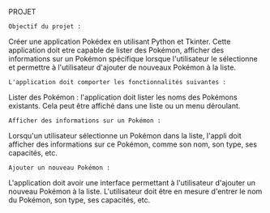 PROJET

    Objectif du projet :
Créer une application Pokédex en utilisant Python et Tkinter. Cette application doit etre capable de lister des Pokémon, afficher des informations sur un Pokémon spécifique lorsque l'utilisateur le sélectionne et permettre à l'utilisateur d'ajouter de nouveaux Pokémon à la liste.

    L'application doit comporter les fonctionnalités suivantes :
Lister des Pokémon : l'application doit lister les noms des Pokémons existants. Cela peut être affiché dans une liste ou un menu déroulant.

    Afficher des informations sur un Pokémon :
Lorsqu'un utilisateur sélectionne un Pokémon dans la liste, l'appli doit afficher  des informations sur ce Pokémon, comme son nom, son type, ses capacités, etc. 

    Ajouter un nouveau Pokémon : 
L'application doit avoir une interface permettant à l'utilisateur d'ajouter un nouveau Pokémon à la liste. L'utilisateur doit être en mesure d'entrer le nom du Pokémon, son type, ses capacités, etc. 

